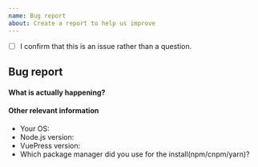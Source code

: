 ```yaml
---
name: Bug report
about: Create a report to help us improve
---
```


<!-- Please confirm you will submit an issue. -->
<!-- Issues which contain questions or support requests will be closed. -->
<!-- (Update "[ ]" to "[x]" to check a box) -->

-  [ ] I confirm that this is an issue rather than a question.

<!-- If you want to ask a question, it is better to contact me via WeChat or QQ. -->

## Bug report

#### What is actually happening?

#### Other relevant information

-  Your OS:
-  Node.js version:
-  VuePress version:
-  Which package manager did you use for the install(npm/cnpm/yarn)?
